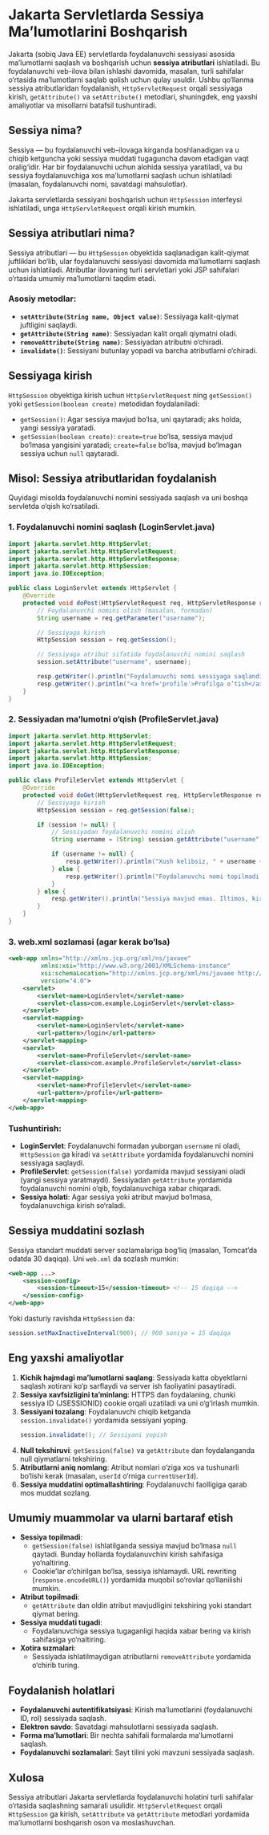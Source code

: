 # Jakarta Servletlarda Sessiya Ma’lumotlarini Boshqarish

Jakarta (sobiq Java EE) servletlarda foydalanuvchi sessiyasi asosida ma’lumotlarni saqlash va boshqarish uchun **sessiya atributlari** ishlatiladi. Bu foydalanuvchi veb-ilova bilan ishlashi davomida, masalan, turli sahifalar o‘rtasida ma’lumotlarni saqlab qolish uchun qulay usuldir. Ushbu qo‘llanma sessiya atributlaridan foydalanish, `HttpServletRequest` orqali sessiyaga kirish, `getAttribute()` va `setAttribute()` metodlari, shuningdek, eng yaxshi amaliyotlar va misollarni batafsil tushuntiradi.

## Sessiya nima?

Sessiya — bu foydalanuvchi veb-ilovaga kirganda boshlanadigan va u chiqib ketguncha yoki sessiya muddati tugaguncha davom etadigan vaqt oralig‘idir. Har bir foydalanuvchi uchun alohida sessiya yaratiladi, va bu sessiya foydalanuvchiga xos ma’lumotlarni saqlash uchun ishlatiladi (masalan, foydalanuvchi nomi, savatdagi mahsulotlar).

Jakarta servletlarda sessiyani boshqarish uchun `HttpSession` interfeysi ishlatiladi, unga `HttpServletRequest` orqali kirish mumkin.

## Sessiya atributlari nima?

Sessiya atributlari — bu `HttpSession` obyektida saqlanadigan kalit-qiymat juftliklari bo‘lib, ular foydalanuvchi sessiyasi davomida ma’lumotlarni saqlash uchun ishlatiladi. Atributlar ilovaning turli servletlari yoki JSP sahifalari o‘rtasida umumiy ma’lumotlarni taqdim etadi.

### Asosiy metodlar:
- **`setAttribute(String name, Object value)`**: Sessiyaga kalit-qiymat juftligini saqlaydi.
- **`getAttribute(String name)`**: Sessiyadan kalit orqali qiymatni oladi.
- **`removeAttribute(String name)`**: Sessiyadan atributni o‘chiradi.
- **`invalidate()`**: Sessiyani butunlay yopadi va barcha atributlarni o‘chiradi.

## Sessiyaga kirish

`HttpSession` obyektiga kirish uchun `HttpServletRequest` ning `getSession()` yoki `getSession(boolean create)` metodidan foydalaniladi:
- `getSession()`: Agar sessiya mavjud bo‘lsa, uni qaytaradi; aks holda, yangi sessiya yaratadi.
- `getSession(boolean create)`: `create=true` bo‘lsa, sessiya mavjud bo‘lmasa yangisini yaratadi; `create=false` bo‘lsa, mavjud bo‘lmagan sessiya uchun `null` qaytaradi.

## Misol: Sessiya atributlaridan foydalanish

Quyidagi misolda foydalanuvchi nomini sessiyada saqlash va uni boshqa servletda o‘qish ko‘rsatiladi.

### 1. Foydalanuvchi nomini saqlash (LoginServlet.java)
```java
import jakarta.servlet.http.HttpServlet;
import jakarta.servlet.http.HttpServletRequest;
import jakarta.servlet.http.HttpServletResponse;
import jakarta.servlet.http.HttpSession;
import java.io.IOException;

public class LoginServlet extends HttpServlet {
    @Override
    protected void doPost(HttpServletRequest req, HttpServletResponse resp) throws IOException {
        // Foydalanuvchi nomini olish (masalan, formadan)
        String username = req.getParameter("username");

        // Sessiyaga kirish
        HttpSession session = req.getSession();

        // Sessiyaga atribut sifatida foydalanuvchi nomini saqlash
        session.setAttribute("username", username);

        resp.getWriter().println("Foydalanuvchi nomi sessiyaga saqlandi: " + username);
        resp.getWriter().println("<a href='profile'>Profilga o‘tish</a>");
    }
}
```

### 2. Sessiyadan ma’lumotni o‘qish (ProfileServlet.java)
```java
import jakarta.servlet.http.HttpServlet;
import jakarta.servlet.http.HttpServletRequest;
import jakarta.servlet.http.HttpServletResponse;
import jakarta.servlet.http.HttpSession;
import java.io.IOException;

public class ProfileServlet extends HttpServlet {
    @Override
    protected void doGet(HttpServletRequest req, HttpServletResponse resp) throws IOException {
        // Sessiyaga kirish
        HttpSession session = req.getSession(false);

        if (session != null) {
            // Sessiyadan foydalanuvchi nomini olish
            String username = (String) session.getAttribute("username");

            if (username != null) {
                resp.getWriter().println("Xush kelibsiz, " + username + "!");
            } else {
                resp.getWriter().println("Foydalanuvchi nomi topilmadi. Iltimos, kirish qiling.");
            }
        } else {
            resp.getWriter().println("Sessiya mavjud emas. Iltimos, kirish qiling.");
        }
    }
}
```

### 3. web.xml sozlamasi (agar kerak bo‘lsa)
```xml
<web-app xmlns="http://xmlns.jcp.org/xml/ns/javaee"
         xmlns:xsi="http://www.w3.org/2001/XMLSchema-instance"
         xsi:schemaLocation="http://xmlns.jcp.org/xml/ns/javaee http://xmlns.jcp.org/xml/ns/javaee/web-app_4_0.xsd"
         version="4.0">
    <servlet>
        <servlet-name>LoginServlet</servlet-name>
        <servlet-class>com.example.LoginServlet</servlet-class>
    </servlet>
    <servlet-mapping>
        <servlet-name>LoginServlet</servlet-name>
        <url-pattern>/login</url-pattern>
    </servlet-mapping>
    <servlet>
        <servlet-name>ProfileServlet</servlet-name>
        <servlet-class>com.example.ProfileServlet</servlet-class>
    </servlet>
    <servlet-mapping>
        <servlet-name>ProfileServlet</servlet-name>
        <url-pattern>/profile</url-pattern>
    </servlet-mapping>
</web-app>
```

### Tushuntirish:
- **LoginServlet**: Foydalanuvchi formadan yuborgan `username` ni oladi, `HttpSession` ga kiradi va `setAttribute` yordamida foydalanuvchi nomini sessiyaga saqlaydi.
- **ProfileServlet**: `getSession(false)` yordamida mavjud sessiyani oladi (yangi sessiya yaratmaydi). Sessiyadan `getAttribute` yordamida foydalanuvchi nomini o‘qib, foydalanuvchiga xabar chiqaradi.
- **Sessiya holati**: Agar sessiya yoki atribut mavjud bo‘lmasa, foydalanuvchiga kirish so‘raladi.

## Sessiya muddatini sozlash

Sessiya standart muddati server sozlamalariga bog‘liq (masalan, Tomcat’da odatda 30 daqiqa). Uni `web.xml` da sozlash mumkin:

```xml
<web-app ...>
    <session-config>
        <session-timeout>15</session-timeout> <!-- 15 daqiqa -->
    </session-config>
</web-app>
```

Yoki dasturiy ravishda `HttpSession` da:

```java
session.setMaxInactiveInterval(900); // 900 soniya = 15 daqiqa
```

## Eng yaxshi amaliyotlar

1. **Kichik hajmdagi ma’lumotlarni saqlang**: Sessiyada katta obyektlarni saqlash xotirani ko‘p sarflaydi va server ish faoliyatini pasaytiradi.
2. **Sessiya xavfsizligini ta’minlang**: HTTPS dan foydalaning, chunki sessiya ID (JSESSIONID) cookie orqali uzatiladi va uni o‘g‘irlash mumkin.
3. **Sessiyani tozalang**: Foydalanuvchi chiqib ketganda `session.invalidate()` yordamida sessiyani yoping.
   ```java
   session.invalidate(); // Sessiyani yopish
   ```
4. **Null tekshiruvi**: `getSession(false)` va `getAttribute` dan foydalanganda null qiymatlarni tekshiring.
5. **Atributlarni aniq nomlang**: Atribut nomlari o‘ziga xos va tushunarli bo‘lishi kerak (masalan, `userId` o‘rniga `currentUserId`).
6. **Sessiya muddatini optimallashtiring**: Foydalanuvchi faolligiga qarab mos muddat sozlang.

## Umumiy muammolar va ularni bartaraf etish

- **Sessiya topilmadi**:
  - `getSession(false)` ishlatilganda sessiya mavjud bo‘lmasa `null` qaytadi. Bunday hollarda foydalanuvchini kirish sahifasiga yo‘naltiring.
  - Cookie’lar o‘chirilgan bo‘lsa, sessiya ishlamaydi. URL rewriting (`response.encodeURL()`) yordamida muqobil so‘rovlar qo‘llanilishi mumkin.
- **Atribut topilmadi**:
  - `getAttribute` dan oldin atribut mavjudligini tekshiring yoki standart qiymat bering.
- **Sessiya muddati tugadi**:
  - Foydalanuvchiga sessiya tugaganligi haqida xabar bering va kirish sahifasiga yo‘naltiring.
- **Xotira sızmalari**:
  - Sessiyada ishlatilmaydigan atributlarni `removeAttribute` yordamida o‘chirib turing.

## Foydalanish holatlari

- **Foydalanuvchi autentifikatsiyasi**: Kirish ma’lumotlarini (foydalanuvchi ID, rol) sessiyada saqlash.
- **Elektron savdo**: Savatdagi mahsulotlarni sessiyada saqlash.
- **Forma ma’lumotlari**: Bir nechta sahifali formalarda ma’lumotlarni saqlash.
- **Foydalanuvchi sozlamalari**: Sayt tilini yoki mavzuni sessiyada saqlash.

## Xulosa

Sessiya atributlari Jakarta servletlarda foydalanuvchi holatini turli sahifalar o‘rtasida saqlashning samarali usulidir. `HttpServletRequest` orqali `HttpSession` ga kirish, `setAttribute` va `getAttribute` metodlari yordamida ma’lumotlarni boshqarish oson va moslashuvchan. 
